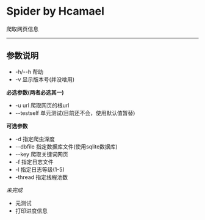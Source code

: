 # Spider by Hcamael

爬取网页信息

---
## 参数说明
* -h/--h 帮助
* -v 显示版本号(并没啥用)

**必选参数(两者必选其一)**
* -u url 爬取网页的根url
* --testself 单元测试(目前还不会，使用默认值暂替)

**可选参数**
* -d 指定爬虫深度
* --dbfile 指定数据库文件(使用sqlite数据库)
* --key 爬取关键词网页
* -f 指定日志文件
* -l 指定日志等级(1-5)
* -thread 指定线程池数

*未完成*
* 元测试
* 打印进度信息
